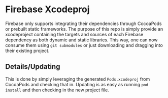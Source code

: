 # Firebase Xcodeproj
Firebase only supports integrating their dependencies through CocoaPods or prebuilt static frameworks. The purpose of this repo is simply provide an xcodeproject containing the targets and sources of each Firebase dependency as both dynamic and static libraries. This way, one can now consume them using `git submodules` or just downloading and dragging into their existing project.

## Details/Updating
This is done by simply leveraging the generated `Pods.xcodeproj` from CocoaPods and checking that in. Updating is as easy as running `pod install` and then checking in the new project file.
